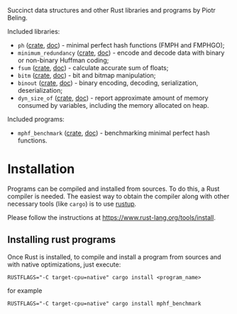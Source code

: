 Succinct data structures and other Rust libraries and programs by Piotr Beling.

Included libraries:
- `ph` ([crate](https://crates.io/crates/ph), [doc](https://docs.rs/ph)) - minimal perfect hash functions (FMPH and FMPHGO);
- `minimum_redundancy` ([crate](https://crates.io/crates/minimum_redundancy), [doc](https://docs.rs/minimum_redundancy)) - encode and decode data with binary or non-binary Huffman coding;
- `fsum` ([crate](https://crates.io/crates/fsum), [doc](https://docs.rs/fsum)) - calculate accurate sum of floats;
- `bitm` ([crate](https://crates.io/crates/bitm), [doc](https://docs.rs/bitm)) - bit and bitmap manipulation;
- `binout` ([crate](https://crates.io/crates/binout), [doc](https://docs.rs/binout)) - binary encoding, decoding, serialization, deserialization;
- `dyn_size_of` ([crate](https://crates.io/crates/dyn_size_of), [doc](https://docs.rs/dyn_size_of)) - report approximate amount of memory consumed by variables, including the memory allocated on heap.

Included programs:
- `mphf_benchmark` ([crate](https://crates.io/crates/mphf_benchmark), [doc](https://docs.rs/mphf_benchmark)) - benchmarking minimal perfect hash functions.

# Installation
Programs can be compiled and installed from sources. To do this, a Rust compiler is needed.
The easiest way to obtain the compiler along with other necessary tools (like `cargo`) is
to use [rustup](https://www.rust-lang.org/tools/install).

Please follow the instructions at https://www.rust-lang.org/tools/install.

## Installing rust programs
Once Rust is installed, to compile and install a program from sources and with native optimizations, just execute:

```RUSTFLAGS="-C target-cpu=native" cargo install <program_name>```

for example

```RUSTFLAGS="-C target-cpu=native" cargo install mphf_benchmark```